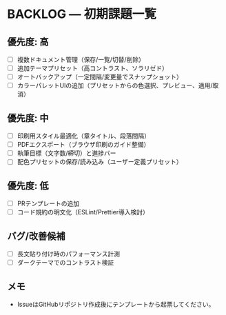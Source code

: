 # BACKLOG — 初期課題一覧

## 優先度: 高

- [ ] 複数ドキュメント管理（保存/一覧/切替/削除）
- [ ] 追加テーマプリセット（高コントラスト、ソラリゼド）
- [ ] オートバックアップ（一定間隔/変更量でスナップショット）
- [ ] カラーパレットUIの追加（プリセットからの色選択、プレビュー、適用/取消）

## 優先度: 中

- [ ] 印刷用スタイル最適化（章タイトル、段落間隔）
- [ ] PDFエクスポート（ブラウザ印刷のガイド整備）
- [ ] 執筆目標（文字数/締切）と進捗バー
- [ ] 配色プリセットの保存/読み込み（ユーザー定義プリセット）

## 優先度: 低

- [ ] PRテンプレートの追加
- [ ] コード規約の明文化（ESLint/Prettier導入検討）

## バグ/改善候補

- [ ] 長文貼り付け時のパフォーマンス計測
- [ ] ダークテーマでのコントラスト検証

## メモ
- IssueはGitHubリポジトリ作成後にテンプレートから起票してください。
